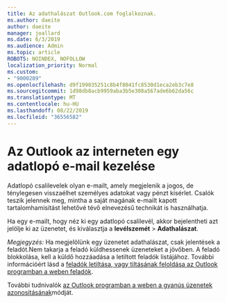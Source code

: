 ```yaml
---
title: Az adathalászat Outlook.com foglalkoznak.
ms.author: daeite
author: daeite
manager: joallard
ms.date: 6/3/2019
ms.audience: Admin
ms.topic: article
ROBOTS: NOINDEX, NOFOLLOW
localization_priority: Normal
ms.custom:
- "9000289"
ms.openlocfilehash: d9f199035251c8b4f8041fc8530d1eca2eb3c7e8
ms.sourcegitcommit: 1d98db8acb9959aba3b5e308a567ade6b62da56c
ms.translationtype: MT
ms.contentlocale: hu-HU
ms.lasthandoff: 08/22/2019
ms.locfileid: "36556582"
---
```

# <a name="how-to-deal-with-a-phishing-email-in-outlook-on-the-web"></a>Az Outlook az interneten egy adatlopó e-mail kezelése

Adatlopó csalilevelek olyan e-mailt, amely megjelenik a jogos, de ténylegesen visszaélhet személyes adatokat vagy pénzt kísérlet. Csalók teszik jelennek meg, mintha a saját magának e-mailt kapott tartalomhamisítást lehetővé tévő elnevezésű technikát is használhatja.

Ha egy e-mailt, hogy néz ki egy adatlopó csalilevél, akkor bejelentheti azt jelölje ki az üzenetet, és kiválasztja a **levélszemét** > **Adathalászat**.

*Megjegyzés:* Ha megjelölünk egy üzenetet adathalászat, csak jelentések a feladót.Nem takarja a feladó küldhessenek üzeneteket a jövőben. A feladó blokkolása, kell a küldő hozzáadása a letiltott feladók listájához. További információért lásd a [feladók letiltása, vagy tiltásának feloldása az Outlook programban a weben feladók](https://support.office.com/article/9bf812d4-6995-4d19-901a-76d6e26939b0).

További tudnivalók [az Outlook programban a weben a gyanús üzenetek azonosításának](https://support.office.com/article/3d44102b-6ce3-4f7c-a359-b623bec82206)módját.